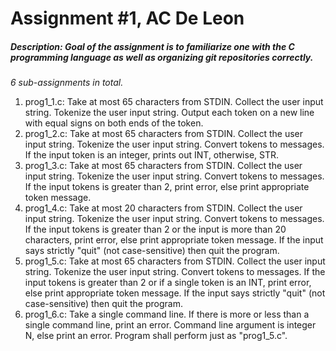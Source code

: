 # Assignment #1, AC De Leon

##### Description: Goal of the assignment is to familiarize one with the C programming language as well as organizing git repositories correctly.

*6 sub-assignments in total.*
1. prog1_1.c:
    Take at most 65 characters from STDIN. Collect the user input string. Tokenize the user input string. Output each token on a new line with equal signs on both ends of the token.
2. prog1_2.c:
    Take at most 65 characters from STDIN. Collect the user input string. Tokenize the user input string. Convert tokens to messages. If the input token is an integer, prints out INT, otherwise, STR.
3. prog1_3.c:
    Take at most 65 characters from STDIN. Collect the user input string. Tokenize the user input string. Convert tokens to messages. If the input tokens is greater than 2, print error, else print appropriate token message.
4. prog1_4.c:
    Take at most 20 characters from STDIN. Collect the user input string. Tokenize the user input string. Convert tokens to messages. If the input tokens is greater than 2 or the input is more than 20 characters, print error, else print appropriate token message. If the input says strictly "quit" (not case-sensitive) then quit the program.
5. prog1_5.c:
    Take at most 65 characters from STDIN. Collect the user input string. Tokenize the user input string. Convert tokens to messages. If the input tokens is greater than 2 or if a single token is an INT, print error, else print appropriate token message. If the input says strictly "quit" (not case-sensitive) then quit the program.
6. prog1_6.c:
    Take a single command line. If there is more or less than a single command line, print an error. Command line argument is integer N, else print an error. Program shall perform just as "prog1_5.c".
    


